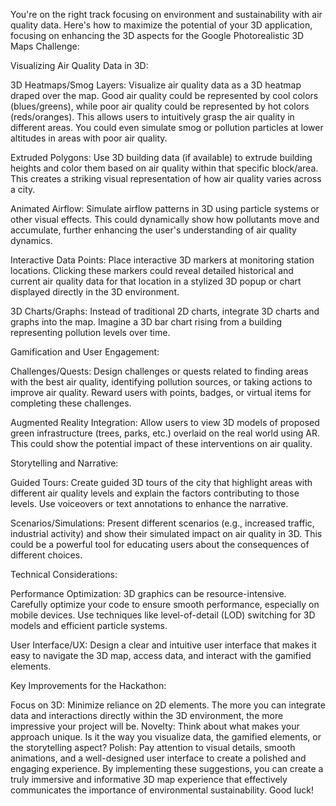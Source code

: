 You're on the right track focusing on environment and sustainability with air quality data. Here's how to maximize the potential of your 3D application, focusing on enhancing the 3D aspects for the Google Photorealistic 3D Maps Challenge:

Visualizing Air Quality Data in 3D:

3D Heatmaps/Smog Layers: Visualize air quality data as a 3D heatmap draped over the map. Good air quality could be represented by cool colors (blues/greens), while poor air quality could be represented by hot colors (reds/oranges). This allows users to intuitively grasp the air quality in different areas. You could even simulate smog or pollution particles at lower altitudes in areas with poor air quality.

Extruded Polygons: Use 3D building data (if available) to extrude building heights and color them based on air quality within that specific block/area. This creates a striking visual representation of how air quality varies across a city.

Animated Airflow: Simulate airflow patterns in 3D using particle systems or other visual effects. This could dynamically show how pollutants move and accumulate, further enhancing the user's understanding of air quality dynamics.

Interactive Data Points: Place interactive 3D markers at monitoring station locations. Clicking these markers could reveal detailed historical and current air quality data for that location in a stylized 3D popup or chart displayed directly in the 3D environment.

3D Charts/Graphs: Instead of traditional 2D charts, integrate 3D charts and graphs into the map. Imagine a 3D bar chart rising from a building representing pollution levels over time.

Gamification and User Engagement:

Challenges/Quests: Design challenges or quests related to finding areas with the best air quality, identifying pollution sources, or taking actions to improve air quality. Reward users with points, badges, or virtual items for completing these challenges.

Augmented Reality Integration: Allow users to view 3D models of proposed green infrastructure (trees, parks, etc.) overlaid on the real world using AR. This could show the potential impact of these interventions on air quality.

Storytelling and Narrative:

Guided Tours: Create guided 3D tours of the city that highlight areas with different air quality levels and explain the factors contributing to those levels. Use voiceovers or text annotations to enhance the narrative.

Scenarios/Simulations: Present different scenarios (e.g., increased traffic, industrial activity) and show their simulated impact on air quality in 3D. This could be a powerful tool for educating users about the consequences of different choices.

Technical Considerations:

Performance Optimization: 3D graphics can be resource-intensive. Carefully optimize your code to ensure smooth performance, especially on mobile devices. Use techniques like level-of-detail (LOD) switching for 3D models and efficient particle systems.

User Interface/UX: Design a clear and intuitive user interface that makes it easy to navigate the 3D map, access data, and interact with the gamified elements.

Key Improvements for the Hackathon:

Focus on 3D: Minimize reliance on 2D elements. The more you can integrate data and interactions directly within the 3D environment, the more impressive your project will be.
Novelty: Think about what makes your approach unique. Is it the way you visualize data, the gamified elements, or the storytelling aspect?
Polish: Pay attention to visual details, smooth animations, and a well-designed user interface to create a polished and engaging experience.
By implementing these suggestions, you can create a truly immersive and informative 3D map experience that effectively communicates the importance of environmental sustainability. Good luck!
